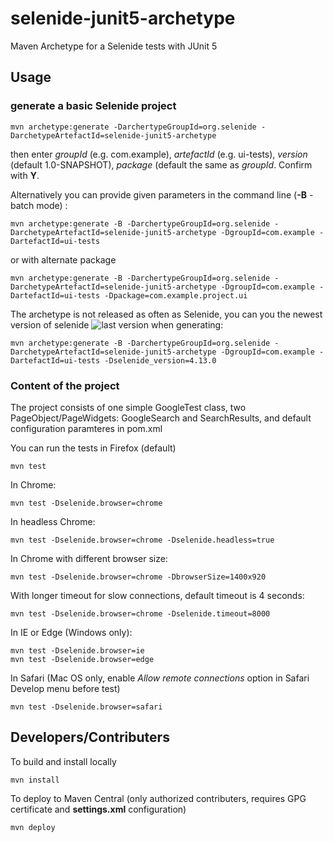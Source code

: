 # selenide-junit5-archetype
Maven Archetype for a Selenide tests with JUnit 5


## Usage

### generate a basic Selenide project

```mvn archetype:generate -DarchertypeGroupId=org.selenide -DarchetypeArtefactId=selenide-junit5-archetype```

then enter *groupId* (e.g. com.example), *artefactId* (e.g. ui-tests), *version* (default 1.0-SNAPSHOT), *package* (default the same as *groupId*. Confirm with **Y**.

Alternatively you can provide given parameters in the command line (**-B** - batch mode) :

```mvn archetype:generate -B -DarchertypeGroupId=org.selenide -DarchetypeArtefactId=selenide-junit5-archetype -DgroupId=com.example -DartefactId=ui-tests```

or with alternate package

```mvn archetype:generate -B -DarchertypeGroupId=org.selenide -DarchetypeArtefactId=selenide-junit5-archetype -DgroupId=com.example -DartefactId=ui-tests -Dpackage=com.example.project.ui```

The archetype is not released as often as Selenide, you can you the newest version of selenide ![last version](https://img.shields.io/maven-central/v/com.codeborne/selenide.svg) when generating:

```mvn archetype:generate -B -DarchertypeGroupId=org.selenide -DarchetypeArtefactId=selenide-junit5-archetype -DgroupId=com.example -DartefactId=ui-tests -Dselenide_version=4.13.0```

### Content of the project

The project consists of one simple GoogleTest class, two PageObject/PageWidgets: GoogleSearch and SearchResults, and default configuration paramteres in pom.xml

You can run the tests in Firefox (default)

```mvn test```

In Chrome:

```mvn test -Dselenide.browser=chrome```

In headless Chrome:

```mvn test -Dselenide.browser=chrome -Dselenide.headless=true```

In Chrome with different browser size:

```mvn test -Dselenide.browser=chrome -DbrowserSize=1400x920```

With longer timeout for slow connections, default timeout is 4 seconds:

```mvn test -Dselenide.browser=chrome -Dselenide.timeout=8000```

In IE or Edge (Windows only):

```
mvn test -Dselenide.browser=ie
mvn test -Dselenide.browser=edge
```

In Safari (Mac OS only, enable *Allow remote connections* option in Safari Develop menu before test)

```mvn test -Dselenide.browser=safari```

## Developers/Contributers

To build and install locally 

```mvn install```

To deploy to Maven Central (only authorized contributers, requires GPG certificate and **settings.xml** configuration)

```mvn deploy```
